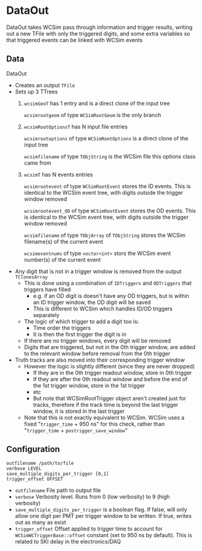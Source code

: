 # DataOut

DataOut takes WCSim pass through information and trigger results, writing out a new TFile with only the triggered digits, and some extra variables so that triggered events can be linked with WCSim events

## Data

DataOut
* Creates an output `TFile`
* Sets up 3 TTrees
  1. `wcsimGeoT` has 1 entry and is a direct clone of the input tree
  
     `wcsimrootgeom` of type `WCSimRootGeom` is the only branch
  2. `wcsimRootOptionsT` has N input file entries
  
     `wcsimrootoptions` of type `WCSimRootOptions` is a direct clone of the input tree
     
     `wcsimfilename` of type `TObjString` is the WCSim file this options class came from
  3. `wcsimT` has N events entries
  
     `wcsimrootevent` of type `WCSimRootEvent` stores the ID events. This is identical to the WCSim event tree, with digits outside the trigger window removed
     
     `wcsimrootevent_OD` of type `WCSimRootEvent` stores the OD events. This is identical to the WCSim event tree, with digits outside the trigger window removed
     
     `wcsimfilename` of type `TObjArray` of `TObjString` stores the WCSim filename(s) of the current event
     
     `wcsimeventnums` of type `vector<int>` stors the WCSim event number(s) of the current event
* Any digit that is not in a trigger window is removed from the output `TClonesArray`
  * This is done using a combination of `IDTriggers` and `ODTriggers` that triggers have filled
    * e.g. if an OD digit is doesn't have any OD triggers, but is within an ID trigger window, the OD digit will be saved
    * This is different to WCSim which handles ID/OD triggers separately
  * The logic of which trigger to add a digit too is:
    * Time order the triggers
    * It is then the first trigger the digit is in
  * If there are no trigger windows, every digit will be removed
  * Digits that are triggered, but not in the 0th trigger window, are added to the relevant window before removal from the 0th trigger
* Truth tracks are also moved into their corresponding trigger window
  * However the logic is slightly different (since they are never dropped)
    * If they are in the 0th trigger readout window, store in 0th trigger
    * If they are after the 0th readout window and before the end of the 1st trigger window, store in the 1st trigger
    * etc
    * But note that WCSimRootTrigger object aren't created just for tracks, therefore if the track time is beyond the last trigger window, it is stored in the last trigger
  * Note that this is not exactly equivalent to WCSim. WCSim uses a fixed "`trigger_time` + 950 ns" for this check, rather than "`trigger_time` + `postrigger_save_window`"

## Configuration

```
outfilename /path/to/file
verbose LEVEL
save_multiple_digits_per_trigger [0,1]
trigger_offset OFFSET
```

* `outfilename` File path to output file
* `verbose` Verbosity level. Runs from 0 (low verbosity) to 9 (high verbosity)
* `save_multiple_digits_per_trigger` is a boolean flag. If false, will only allow one digit per PMT per trigger window to be written. If true, writes out as many as exist
* `trigger_offset` Offset applied to trigger time to account for `WCSimWCTriggerBase::offset` constant (set to 950 ns by default). This is related to SKI delay in the electronics/DAQ
